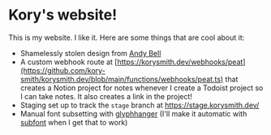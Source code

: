# Kory's website!

This is my website. I like it. Here are some things that are cool about it:

- Shamelessly stolen design from [Andy Bell](https://andy-bell.co.uk/)
- A custom webhook route at [https://korysmith.dev/webhooks/peat](https://github.com/kory-smith/korysmith.dev/blob/main/functions/webhooks/peat.ts) that creates a Notion project for notes whenever I create a Todoist project so I can take notes. It also creates a link in the project!
- Staging set up to track the `stage` branch at https://stage.korysmith.dev/
- Manual font subsetting with [glyphhanger](https://github.com/zachleat/glyphhanger) (I'll make it automatic with [subfont](https://github.com/Ernxst/subfont) when I get that to work)